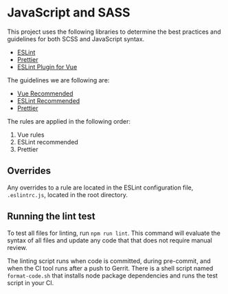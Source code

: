 # JavaScript and SASS

This project uses the following libraries to determine the best practices and
guidelines for both SCSS and JavaScript syntax.

- [ESLint](https://eslint.org/)
- [Prettier](https://prettier.io/)
- [ESLint Plugin for Vue](https://eslint.vuejs.org/)

The guidelines we are following are:

- [Vue Recommended](https://eslint.vuejs.org/rules/#priority-c-recommended-minimizing-arbitrary-choices-and-cognitive-overhead-for-vue-js-3-x)
- [ESLint Recommended](https://eslint.org/docs/rules/)
- [Prettier](https://prettier.io/docs/en/options.html)

The rules are applied in the following order:

1. Vue rules
1. ESLint recommended
1. Prettier

## Overrides

Any overrides to a rule are located in the ESLint configuration file,
`.eslintrc.js`, located in the root directory.

## Running the lint test

To test all files for linting, run `npm run lint`. This command will evaluate
the syntax of all files and update any code that that does not require manual
review.

The linting script runs when code is committed, during pre-commit, and when the
CI tool runs after a push to Gerrit. There is a shell script named
`format-code.sh` that installs node package dependencies and runs the test
script in your CI.
